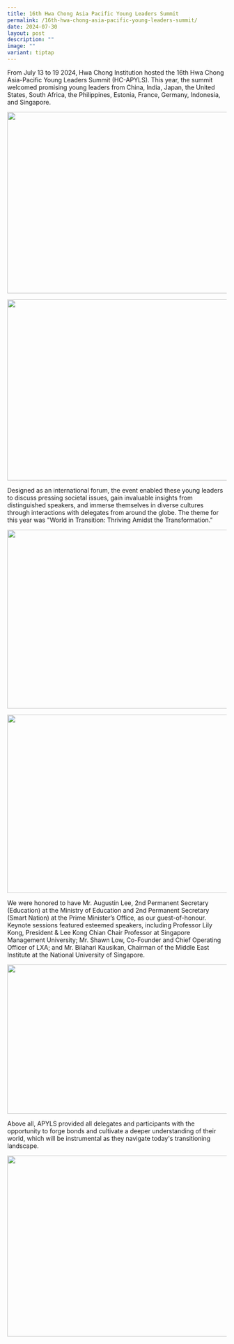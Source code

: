 ```yaml
---
title: 16th Hwa Chong Asia Pacific Young Leaders Summit
permalink: /16th-hwa-chong-asia-pacific-young-leaders-summit/
date: 2024-07-30
layout: post
description: ""
image: ""
variant: tiptap
---
```

<p>From July 13 to 19 2024, Hwa Chong Institution hosted the 16th Hwa Chong
Asia-Pacific Young Leaders Summit (HC-APYLS). This year, the summit welcomed
promising young leaders from China, India, Japan, the United States, South
Africa, the Philippines, Estonia, France, Germany, Indonesia, and Singapore.</p>
<div class="isomer-image-wrapper">
<img style="margin-left:0px;margin-top:0px;" height="416" width="624" src="https://lh7-rt.googleusercontent.com/docsz/AD_4nXfZQp0fSly-gdidY_4zktHiRf7Yj2RiJAvl55q3jtExcFYb6BLAGnyk3W51UduQV9stDzkOYS2OcGujUQeL5k8SYdS0LeylPVkKA7gvGLtV5dsR4EVCGLywdUZ1xk8loxQWzmDe8SOLHQY77wPUzqK5zsY?key=2DhfrpyPs5bgSwzzcsieug">
</div>
<p></p>
<div class="isomer-image-wrapper">
<img style="margin-left:0px;margin-top:0px;" height="415" width="625" src="https://lh7-rt.googleusercontent.com/docsz/AD_4nXdLVwTsfPLugCEoMHihCp6MZioU65JWG7YdnVWpax6Q4FmsBvdBM9A609oiJsMvILiX8uh8tsGNheoDxDr9pJIY4xkwgPtd-XTNgJ2KIb3LwFB-6Y2kVeNPa_lHH9EIw6YaZDeleftzZuBzVBkKXjHr8SI?key=2DhfrpyPs5bgSwzzcsieug">
</div>
<p>Designed as an international forum, the event enabled these young leaders
to discuss pressing societal issues, gain invaluable insights from distinguished
speakers, and immerse themselves in diverse cultures through interactions
with delegates from around the globe. The theme for this year was "World
in Transition: Thriving Amidst the Transformation."</p>
<div class="isomer-image-wrapper">
<img style="margin-left:0px;margin-top:0px;" height="410" width="617" src="https://lh7-rt.googleusercontent.com/docsz/AD_4nXfWfpRgJPGRYzdXKoaNtpaX9nj1YQydn8aUVgxXBGCs9uyKS7S8L1OGRhm6SlFwB4tz86Zm71Lt1oxt583NwgJUAIlhs6rNq6eCr3c6ge2frC27CJyAdgOdULSXLyHgfUmLjjtRgZxDDLMS5QvAU4X7_Ug?key=2DhfrpyPs5bgSwzzcsieug">
</div>
<p></p>
<div class="isomer-image-wrapper">
<img style="margin-left:0px;margin-top:0px;" height="409" width="615" src="https://lh7-rt.googleusercontent.com/docsz/AD_4nXcCkBleE7xIq9rzFkLDxXhsRY27KPNne-IsJAPyEmjsLyTpGkKZAPAqvmNIR2Kp5POGM0JmH8OpznQ3sEBd0sH2dnwjdY71K4gdLdpTJaZGH-xuZFxYvjHrhGjJQoCjvZtq33xh3ndiKFqLZGRsZmknzOo?key=2DhfrpyPs5bgSwzzcsieug">
</div>
<p>We were honored to have Mr. Augustin Lee, 2nd Permanent Secretary (Education)
at the Ministry of Education and 2nd Permanent Secretary (Smart Nation)
at the Prime Minister’s Office, as our guest-of-honour. Keynote sessions
featured esteemed speakers, including Professor Lily Kong, President &amp;
Lee Kong Chian Chair Professor at Singapore Management University; Mr.
Shawn Low, Co-Founder and Chief Operating Officer of LXA; and Mr. Bilahari
Kausikan, Chairman of the Middle East Institute at the National University
of Singapore.</p>
<div class="isomer-image-wrapper">
<img style="margin-left:0px;margin-top:0px;" height="342" width="610" src="https://lh7-rt.googleusercontent.com/docsz/AD_4nXdSTUspeHbWneCPrIS2hzUvV3uOxwolqhyswYiZRxuAFJOCSuuVEzTdOOr8JufkTDrXfcTlZ8ZhvQCE_O9yTkOJrboMXr6Qr6Gs0pzZpjJ6S6HVZSMHrVfWWD3KLHfTRWzeRJvQhZ7rNNKNpPGrxOq4KI7b?key=2DhfrpyPs5bgSwzzcsieug">
</div>
<p>Above all, APYLS provided all delegates and participants with the opportunity
to forge bonds and cultivate a deeper understanding of their world, which
will be instrumental as they navigate today's transitioning landscape.</p>
<div class="isomer-image-wrapper">
<img style="margin-left:0px;margin-top:0px;" height="415" width="625" src="https://lh7-rt.googleusercontent.com/docsz/AD_4nXdr6lrOsG4RI_4-UBhWKd0rAx32HwDxyXE4F5swa-U31WRmImzAKkTYj33fc23mfHWfCKsvq3JV2-VzXQl4P7I4O0RUX7ozAq6syRougIN7AV4SqZCpHiPUesuoLIKSfYey0NmaPAsEdYJcg6i59tMmgMEG?key=2DhfrpyPs5bgSwzzcsieug">
</div>
<p></p>